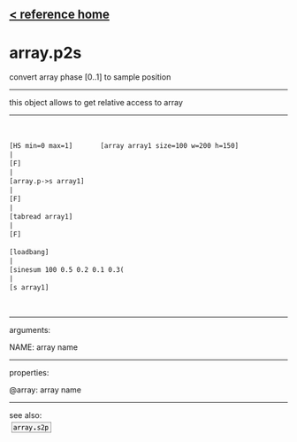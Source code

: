 [< reference home](ceammc_lib.html)
---

# array.p2s


convert array phase [0..1] to sample position

---

this object allows to get relative access to array
<br>


---


```


[HS min=0 max=1]       [array array1 size=100 w=200 h=150]
|
[F]
|
[array.p->s array1]
|
[F]
|
[tabread array1]
|
[F]

[loadbang]
|
[sinesum 100 0.5 0.2 0.1 0.3(
|
[s array1]

            
```

---
arguments:

NAME: array name<br>

---
properties:

@array: array name<br>

---
see also:<br>
[![array.s2p](img/object_array.s2p.png)](array.s2p.html)
